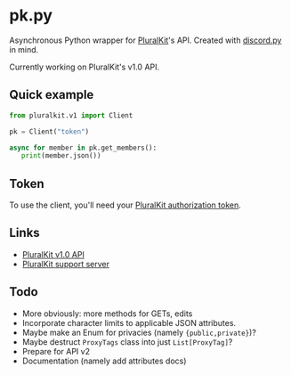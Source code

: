 # pk.py

Asynchronous Python wrapper for [PluralKit](https://pluralkit.me/)'s API. Created with [discord.py](https://github.com/Rapptz/discord.py) in mind.

Currently working on PluralKit's v1.0 API.

## Quick example

```python
from pluralkit.v1 import Client

pk = Client("token")

async for member in pk.get_members():
   print(member.json())
```

## Token

To use the client, you'll need your [PluralKit authorization token](https://pluralkit.me/api/#authentication).

## Links

* [PluralKit v1.0 API](https://app.swaggerhub.com/apis-docs/xSke/PluralKit/1.0#/)
* [PluralKit support server](https://discord.gg/PczBt78)

## Todo

* More obviously: more methods for GETs, edits
* Incorporate character limits to applicable JSON attributes.
* Maybe make an Enum for privacies (namely `{public,private}`)?
* Maybe destruct `ProxyTags` class into just `List[ProxyTag]`?
* Prepare for API v2
* Documentation (namely add attributes docs)

